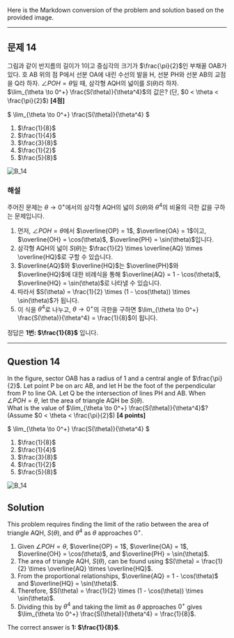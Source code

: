 Here is the Markdown conversion of the problem and solution based on the provided image.

---

## 문제 14  
그림과 같이 반지름의 길이가 1이고 중심각의 크기가 $\frac{\pi}{2}$인 부채꼴 OAB가 있다. 호 AB 위의 점 P에서 선분 OA에 내린 수선의 발을 H, 선분 PH와 선분 AB의 교점을 Q라 하자. $\angle POH = \theta$일 때, 삼각형 AQH의 넓이를 $S(\theta)$라 하자.  
$\lim_{\theta \to 0^+} \frac{S(\theta)}{\theta^4}$의 값은? (단, $0 < \theta < \frac{\pi}{2}$) **[4점]**

$
\lim_{\theta \to 0^+} \frac{S(\theta)}{\theta^4}
$

1. $\frac{1}{8}$  
2. $\frac{1}{4}$  
3. $\frac{3}{8}$  
4. $\frac{1}{2}$  
5. $\frac{5}{8}$

![B_14](../Images/B_14.png)
### 해설  
주어진 문제는 $\theta \to 0^+$에서의 삼각형 AQH의 넓이 $S(\theta)$와 $\theta^4$의 비율의 극한 값을 구하는 문제입니다.  

1. 먼저, $\angle POH = \theta$에서 $\overline{OP} = 1$, $\overline{OA} = 1$이고, $\overline{OH} = \cos(\theta)$, $\overline{PH} = \sin(\theta)$입니다.
2. 삼각형 AQH의 넓이 $S(\theta)$는 $\frac{1}{2} \times \overline{AQ} \times \overline{HQ}$로 구할 수 있습니다.
3. $\overline{AQ}$와 $\overline{HQ}$는 $\overline{PH}$와 $\overline{HQ}$에 대한 비례식을 통해 $\overline{AQ} = 1 - \cos(\theta)$, $\overline{HQ} = \sin(\theta)$로 나타낼 수 있습니다.
4. 따라서 $S(\theta) = \frac{1}{2} \times (1 - \cos(\theta)) \times \sin(\theta)$가 됩니다.
5. 이 식을 $\theta^4$로 나누고, $\theta \to 0^+$의 극한을 구하면 $\lim_{\theta \to 0^+} \frac{S(\theta)}{\theta^4} = \frac{1}{8}$이 됩니다.

정답은 **1번: $\frac{1}{8}$** 입니다.

---

## Question 14  
In the figure, sector OAB has a radius of 1 and a central angle of $\frac{\pi}{2}$. Let point P be on arc AB, and let H be the foot of the perpendicular from P to line OA. Let Q be the intersection of lines PH and AB. When $\angle POH = \theta$, let the area of triangle AQH be $S(\theta)$.  
What is the value of $\lim_{\theta \to 0^+} \frac{S(\theta)}{\theta^4}$? (Assume $0 < \theta < \frac{\pi}{2}$) **[4 points]**

$
\lim_{\theta \to 0^+} \frac{S(\theta)}{\theta^4}
$

1. $\frac{1}{8}$  
2. $\frac{1}{4}$  
3. $\frac{3}{8}$  
4. $\frac{1}{2}$  
5. $\frac{5}{8}$

![B_14](../Images/B_14.png)

## Solution  
This problem requires finding the limit of the ratio between the area of triangle AQH, $S(\theta)$, and $\theta^4$ as $\theta$ approaches $0^+$.  

1. Given $\angle POH = \theta$, $\overline{OP} = 1$, $\overline{OA} = 1$, $\overline{OH} = \cos(\theta)$, and $\overline{PH} = \sin(\theta)$.
2. The area of triangle AQH, $S(\theta)$, can be found using $S(\theta) = \frac{1}{2} \times \overline{AQ} \times \overline{HQ}$.
3. From the proportional relationships, $\overline{AQ} = 1 - \cos(\theta)$ and $\overline{HQ} = \sin(\theta)$.
4. Therefore, $S(\theta) = \frac{1}{2} \times (1 - \cos(\theta)) \times \sin(\theta)$.
5. Dividing this by $\theta^4$ and taking the limit as $\theta$ approaches $0^+$ gives $\lim_{\theta \to 0^+} \frac{S(\theta)}{\theta^4} = \frac{1}{8}$.

The correct answer is **1: $\frac{1}{8}$**.